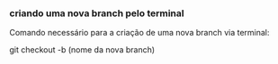 ### criando uma nova branch pelo terminal

Comando necessário para a criação de uma nova branch via terminal:

git checkout -b (nome da nova branch)
